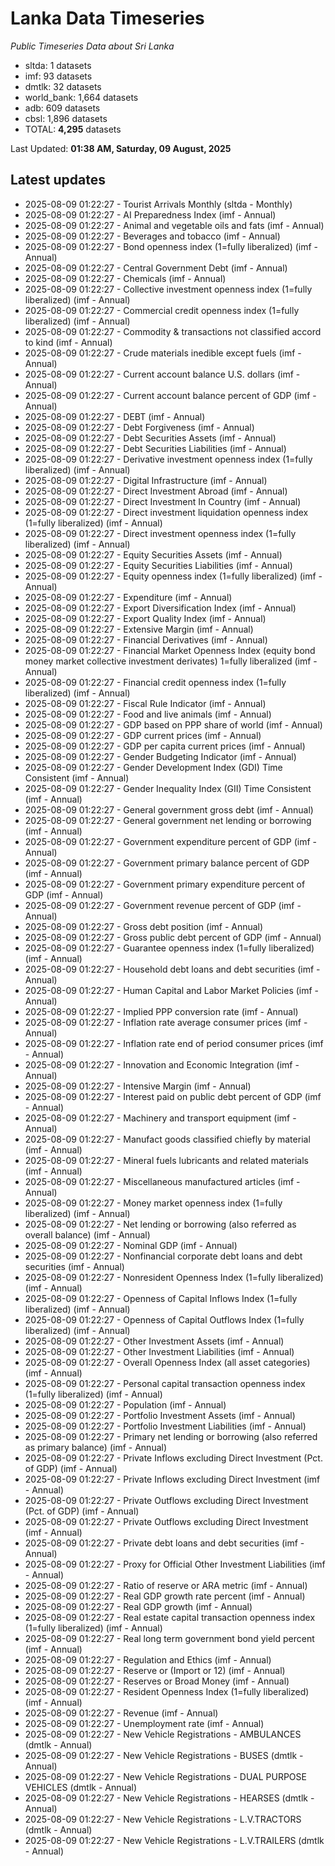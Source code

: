 # Lanka Data Timeseries
*Public Timeseries Data about Sri Lanka*

* sltda: 1 datasets
* imf: 93 datasets
* dmtlk: 32 datasets
* world_bank: 1,664 datasets
* adb: 609 datasets
* cbsl: 1,896 datasets
* TOTAL: **4,295** datasets

Last Updated: **01:38 AM, Saturday, 09 August, 2025**

## Latest updates

* 2025-08-09 01:22:27 - Tourist Arrivals Monthly (sltda - Monthly)
* 2025-08-09 01:22:27 - AI Preparedness Index (imf - Annual)
* 2025-08-09 01:22:27 - Animal and vegetable oils and fats (imf - Annual)
* 2025-08-09 01:22:27 - Beverages and tobacco (imf - Annual)
* 2025-08-09 01:22:27 - Bond openness index (1=fully liberalized) (imf - Annual)
* 2025-08-09 01:22:27 - Central Government Debt (imf - Annual)
* 2025-08-09 01:22:27 - Chemicals (imf - Annual)
* 2025-08-09 01:22:27 - Collective investment openness index (1=fully liberalized) (imf - Annual)
* 2025-08-09 01:22:27 - Commercial credit openness index (1=fully liberalized) (imf - Annual)
* 2025-08-09 01:22:27 - Commodity & transactions not classified accord to kind (imf - Annual)
* 2025-08-09 01:22:27 - Crude materials inedible except fuels (imf - Annual)
* 2025-08-09 01:22:27 - Current account balance U.S. dollars (imf - Annual)
* 2025-08-09 01:22:27 - Current account balance percent of GDP (imf - Annual)
* 2025-08-09 01:22:27 - DEBT (imf - Annual)
* 2025-08-09 01:22:27 - Debt Forgiveness (imf - Annual)
* 2025-08-09 01:22:27 - Debt Securities Assets (imf - Annual)
* 2025-08-09 01:22:27 - Debt Securities Liabilities (imf - Annual)
* 2025-08-09 01:22:27 - Derivative investment openness index (1=fully liberalized) (imf - Annual)
* 2025-08-09 01:22:27 - Digital Infrastructure (imf - Annual)
* 2025-08-09 01:22:27 - Direct Investment Abroad (imf - Annual)
* 2025-08-09 01:22:27 - Direct Investment In Country (imf - Annual)
* 2025-08-09 01:22:27 - Direct investment liquidation openness index (1=fully liberalized) (imf - Annual)
* 2025-08-09 01:22:27 - Direct investment openness index (1=fully liberalized) (imf - Annual)
* 2025-08-09 01:22:27 - Equity Securities Assets (imf - Annual)
* 2025-08-09 01:22:27 - Equity Securities Liabilities (imf - Annual)
* 2025-08-09 01:22:27 - Equity openness index (1=fully liberalized) (imf - Annual)
* 2025-08-09 01:22:27 - Expenditure (imf - Annual)
* 2025-08-09 01:22:27 - Export Diversification Index (imf - Annual)
* 2025-08-09 01:22:27 - Export Quality Index (imf - Annual)
* 2025-08-09 01:22:27 - Extensive Margin (imf - Annual)
* 2025-08-09 01:22:27 - Financial Derivatives (imf - Annual)
* 2025-08-09 01:22:27 - Financial Market Openness Index (equity bond money market collective investment derivates) 1=fully liberalized (imf - Annual)
* 2025-08-09 01:22:27 - Financial credit openness index (1=fully liberalized) (imf - Annual)
* 2025-08-09 01:22:27 - Fiscal Rule Indicator (imf - Annual)
* 2025-08-09 01:22:27 - Food and live animals (imf - Annual)
* 2025-08-09 01:22:27 - GDP based on PPP share of world (imf - Annual)
* 2025-08-09 01:22:27 - GDP current prices (imf - Annual)
* 2025-08-09 01:22:27 - GDP per capita current prices (imf - Annual)
* 2025-08-09 01:22:27 - Gender Budgeting Indicator (imf - Annual)
* 2025-08-09 01:22:27 - Gender Development Index (GDI) Time Consistent (imf - Annual)
* 2025-08-09 01:22:27 - Gender Inequality Index (GII) Time Consistent (imf - Annual)
* 2025-08-09 01:22:27 - General government gross debt (imf - Annual)
* 2025-08-09 01:22:27 - General government net lending or borrowing (imf - Annual)
* 2025-08-09 01:22:27 - Government expenditure percent of GDP (imf - Annual)
* 2025-08-09 01:22:27 - Government primary balance percent of GDP (imf - Annual)
* 2025-08-09 01:22:27 - Government primary expenditure percent of GDP (imf - Annual)
* 2025-08-09 01:22:27 - Government revenue percent of GDP (imf - Annual)
* 2025-08-09 01:22:27 - Gross debt position (imf - Annual)
* 2025-08-09 01:22:27 - Gross public debt percent of GDP (imf - Annual)
* 2025-08-09 01:22:27 - Guarantee openness index (1=fully liberalized) (imf - Annual)
* 2025-08-09 01:22:27 - Household debt loans and debt securities (imf - Annual)
* 2025-08-09 01:22:27 - Human Capital and Labor Market Policies (imf - Annual)
* 2025-08-09 01:22:27 - Implied PPP conversion rate (imf - Annual)
* 2025-08-09 01:22:27 - Inflation rate average consumer prices (imf - Annual)
* 2025-08-09 01:22:27 - Inflation rate end of period consumer prices (imf - Annual)
* 2025-08-09 01:22:27 - Innovation and Economic Integration (imf - Annual)
* 2025-08-09 01:22:27 - Intensive Margin (imf - Annual)
* 2025-08-09 01:22:27 - Interest paid on public debt percent of GDP (imf - Annual)
* 2025-08-09 01:22:27 - Machinery and transport equipment (imf - Annual)
* 2025-08-09 01:22:27 - Manufact goods classified chiefly by material (imf - Annual)
* 2025-08-09 01:22:27 - Mineral fuels lubricants and related materials (imf - Annual)
* 2025-08-09 01:22:27 - Miscellaneous manufactured articles (imf - Annual)
* 2025-08-09 01:22:27 - Money market openness index (1=fully liberalized) (imf - Annual)
* 2025-08-09 01:22:27 - Net lending or borrowing (also referred as overall balance) (imf - Annual)
* 2025-08-09 01:22:27 - Nominal GDP (imf - Annual)
* 2025-08-09 01:22:27 - Nonfinancial corporate debt loans and debt securities (imf - Annual)
* 2025-08-09 01:22:27 - Nonresident Openness Index (1=fully liberalized) (imf - Annual)
* 2025-08-09 01:22:27 - Openness of Capital Inflows Index (1=fully liberalized) (imf - Annual)
* 2025-08-09 01:22:27 - Openness of Capital Outflows Index (1=fully liberalized) (imf - Annual)
* 2025-08-09 01:22:27 - Other Investment Assets (imf - Annual)
* 2025-08-09 01:22:27 - Other Investment Liabilities (imf - Annual)
* 2025-08-09 01:22:27 - Overall Openness Index (all asset categories) (imf - Annual)
* 2025-08-09 01:22:27 - Personal capital transaction openness index (1=fully liberalized) (imf - Annual)
* 2025-08-09 01:22:27 - Population (imf - Annual)
* 2025-08-09 01:22:27 - Portfolio Investment Assets (imf - Annual)
* 2025-08-09 01:22:27 - Portfolio Investment Liabilities (imf - Annual)
* 2025-08-09 01:22:27 - Primary net lending or borrowing (also referred as primary balance) (imf - Annual)
* 2025-08-09 01:22:27 - Private Inflows excluding Direct Investment (Pct. of GDP) (imf - Annual)
* 2025-08-09 01:22:27 - Private Inflows excluding Direct Investment (imf - Annual)
* 2025-08-09 01:22:27 - Private Outflows excluding Direct Investment (Pct. of GDP) (imf - Annual)
* 2025-08-09 01:22:27 - Private Outflows excluding Direct Investment (imf - Annual)
* 2025-08-09 01:22:27 - Private debt loans and debt securities (imf - Annual)
* 2025-08-09 01:22:27 - Proxy for Official Other Investment Liabilities (imf - Annual)
* 2025-08-09 01:22:27 - Ratio of reserve or ARA metric (imf - Annual)
* 2025-08-09 01:22:27 - Real GDP growth rate percent (imf - Annual)
* 2025-08-09 01:22:27 - Real GDP growth (imf - Annual)
* 2025-08-09 01:22:27 - Real estate capital transaction openness index (1=fully liberalized) (imf - Annual)
* 2025-08-09 01:22:27 - Real long term government bond yield percent (imf - Annual)
* 2025-08-09 01:22:27 - Regulation and Ethics (imf - Annual)
* 2025-08-09 01:22:27 - Reserve or (Import or 12) (imf - Annual)
* 2025-08-09 01:22:27 - Reserves or Broad Money (imf - Annual)
* 2025-08-09 01:22:27 - Resident Openness Index (1=fully liberalized) (imf - Annual)
* 2025-08-09 01:22:27 - Revenue (imf - Annual)
* 2025-08-09 01:22:27 - Unemployment rate (imf - Annual)
* 2025-08-09 01:22:27 - New Vehicle Registrations - AMBULANCES (dmtlk - Annual)
* 2025-08-09 01:22:27 - New Vehicle Registrations - BUSES (dmtlk - Annual)
* 2025-08-09 01:22:27 - New Vehicle Registrations - DUAL PURPOSE VEHICLES (dmtlk - Annual)
* 2025-08-09 01:22:27 - New Vehicle Registrations - HEARSES (dmtlk - Annual)
* 2025-08-09 01:22:27 - New Vehicle Registrations - L.V.TRACTORS (dmtlk - Annual)
* 2025-08-09 01:22:27 - New Vehicle Registrations - L.V.TRAILERS (dmtlk - Annual)